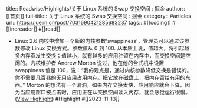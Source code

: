 title:: Readwise/Highlights/关于 Linux 系统的 Swap 交换空间 : 掘金
author:: [[首页]]
full-title:: 关于 Linux 系统的 Swap 交换空间 : 掘金
category:: #articles
url:: https://juejin.cn/post/7031690421285683237
tags:: #[[coding]] #[[inoreader]] #[[read]]
- Linux 2.6 内核中增加一个新的内核参数'swappiness'，管理员可以通过该参数修改 Linux 交换方式。参数值从 0 到 100. 从本质上说，值越大，将引起越多内存页发生交换；值越小，就有越多的应用驻留在内存中，而交换空间是空闲的。内核维护者 Andrew Morton 说过，他在他的台式机中设置 swappiness 值是 100，说：“我的观点是，通过内核参数降低交换是错误的。你不需要几百兆的无用应用占用内存。把它放在磁盘上，把内存留给有用的东西。” Morton 的想法有一个漏洞，如果内存交换太快，应用响应就会下降，因为当应用窗口被点击时，应用正在从交换空间读入内存，就会感觉运行很慢。 ([View Highlight](https://read.readwise.io/read/01hf3ydra3k5ebx1te89khdss8)) #Highlight #[[2023-11-13]]